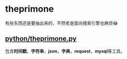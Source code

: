 # theprimone
有些东西还是要抽出来的，不然老是面向搜索引擎也麻烦:joy:

## [python/theprimone.py](https://github.com/theprimone/theprimone/blob/master/theprimone.py)
包含**时间戳**，**字符串**，**json**，**字典**，**request**，**mysql**等工具。
